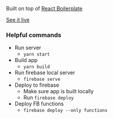 Built on top of [React Boilerplate](https://github.com/react-boilerplate/react-boilerplate)

[See it live](https://bmbros-trivia.firebaseapp.com/)

### Helpful commands
- Run server
    - `yarn start`
- Build app
    - `yarn build`
- Run firebase local server
    - `firebase serve`
- Deploy to firebase
    - Make sure app is built locally
    - Run `firebase deploy`
- Deploy FB functions
    - `firebase deploy --only functions`

